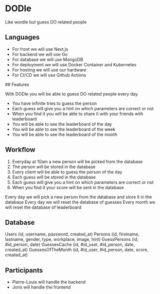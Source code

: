 # DODle
Like wordle but guess DO related people

## Languages

- For front we will use Next.js
- For backend we will use Go
- For database we will use MongoDB
- For deployment we will use Docker Container and Kubernetes
- For hosting we will use our hardware
- For CI/CD we will use Github Actions

## Features

With DODle you will be able to guess DO related people every day.
- You have infinite tries to guess the person
- Each guess will give you a hint on which parameters are correct or not
- When you find it you will be able to share it with your friends with leaderboard
- You will be able to see the leaderboard of the day
- You will be able to see the leaderboard of the week
- You will be able to see the leaderboard of the month

## Workflow

1. Everyday at 10am a new person will be picked from the database
2. The person will be stored in the database
3. Every client will be able to guess the person of the day
4. Each guess will be stored in the database
5. Each guess will give you a hint on which parameters are correct or not
6. When you find it your score will be sent in the database

Every day we will pick a new person from the database and store it in the database
Every day we will reset the database of guesses
Every month we will reset the database of leaderboard

## Database

Users (id, username, password, created_at)
Persons (id, firstname, lastname, gender, type, workplace, image, hint)
GuessPersons (id, #id_person, date)
GuessesCache (id, #id_user, #id_person, date, created_at)
GuessesOfTheMonth (id, #id_user, #id_person, date, score, created_at)

## Participants

- Pierre-Louis will handle the backend
- Joris will handle the frontend